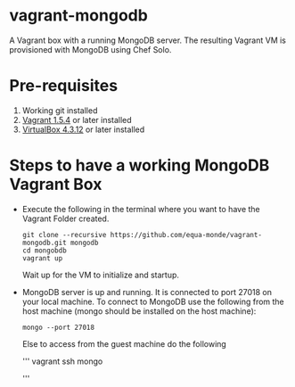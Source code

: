 vagrant-mongodb
================

A Vagrant box with a running MongoDB server. The resulting Vagrant VM is provisioned with MongoDB using Chef Solo.

# Pre-requisites

1. Working git installed
2. [Vagrant 1.5.4](http://www.vagrantup.com/downloads.html) or later installed
3. [VirtualBox 4.3.12](https://www.virtualbox.org/wiki/Downloads) or later installed

# Steps to have a working MongoDB Vagrant Box

* Execute the following in the terminal where you want to have the Vagrant Folder created.

   ```
   git clone --recursive https://github.com/equa-monde/vagrant-mongodb.git mongodb
   cd mongobdb
   vagrant up
   ```

   Wait up for the VM to initialize and startup.

* MongoDB server is up and running. It is connected to port 27018 on your local machine. To connect to MongoDB use the following from the host machine (mongo should be installed on the host machine):

   ```
   mongo --port 27018
   ```

   Else to access from the guest machine do the following

   '''
   vagrant ssh
   mongo 

   '''